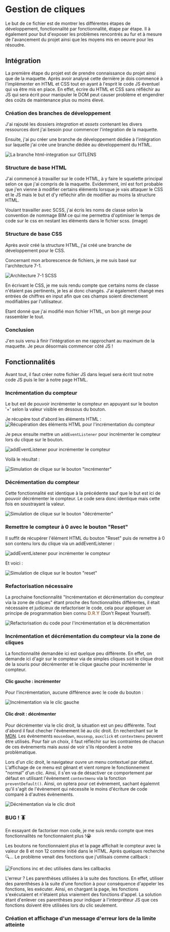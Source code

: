 # Gestion de cliques

Le but de ce fichier est de montrer les différentes étapes de développement, fonctionnalité par fonctionnalité, étape par étape. Il à également pour but d'exposer les problèmes rencontrés au fur et à mesure de l'avancement du projet ainsi que les moyens mis en oeuvre pour les résoudre. 

## Intégration

La première étape du projet est de prendre connaissance du projet ainsi que de la maquette. Après avoir analysé cette dernière je dois commencé à l'implémenter en HTML et CSS tout en ayant à l'esprit le code JS éventuel qui va être mis en place. En effet, écrire du HTML et CSS sans réfléchir au JS qui sera écrit pour manipuler le DOM peut causer problème et engendrer des coûts de maintenance plus ou moins élevé.

### Création des branches de développement

J'ai rajouté les dossiers *integration* et *assets* contenant les divers ressources dont j'ai besoin pour commencer l'integration de la maquette.

Ensuite, j'ai pu créer une branche de développement dédiée à l'intégration sur laquelle j'ai crée une branche dédiée au développement du HTML.

![La branche html-integration sur GITLENS](./images/Git%20-%20Branche%20html-integration.png)

### Structure de base HTML

J'ai commencé à travailler sur le code HTML, à y faire le squelette principal selon ce que j'ai compris de la maquette. Evidemment, iml est fort probable que j'en vienne à modifier certains éléments lorsque je vais attaquer le CSS et le JS mais le but et d'y réfléchir afin de modifier au moins la structure HTML.

Voulant travailler avec SCSS, j'ai écris les noms de classe selon la convention de nommage BIM ce qui me permettra d'optimiser le temps de code sur le css en nestant les éléments dans le fichier scss. (image)

### Structure de base CSS

Après avoir créé la structure HTML, j'ai créé une branche de développement pour le CSS.

Concernant mon arborescence de fichiers, je me suis basé sur l'architecture 7-1.

![Architecture 7-1 SCSS](./images/SCSS%20-%20Architecture%207-1.png)

En écrivant le CSS, je me suis rendu compte que certains noms de classe n'étaient pas pertinents, je les ai donc changés. J'ai également changé mes entrées de chiffres en input afin que ces champs soient directement modifiables par l'utilisateur.

Etant donné que j'ai modifié mon fichier HTML, un bon git merge pour rassembler le tout.

### Conclusion

J'en suis venu à finir l'intégration en me rapprochant au maximum de la maquette. Je peux désormais commencer côté JS !

## Fonctionnalités

Avant tout, il faut créer notre fichier JS dans lequel sera écrit tout notre code JS puis le lier à notre page HTML.

### Incrémentation du compteur

Le but est de pouvoir incrémenter le compteur en appuyant sur le bouton '+' selon la valeur visible en dessous du bouton.

Je récupère tout d'abord les éléments HTML : 
![Récupération des éléments HTML pour l'incrémentation du compteur](/dev-process/images/HTML%20-%20Nom%20des%20éléments%20HTML.png)

Je peux ensuite mettre un `addEventListener` pour incrémenter le compteur lors du clique sur le bouton.

![addEventListener pour incrémenter le compteur](/dev-process/images/JS%20-addEventListener%20pour%20l'incrémentation.png)

Voilà le résultat :

![Simulation de clique sur le bouton "incrémenter"](/dev-process/video/Incrémentation-du-compteur.gif)

### Décrémentation du compteur

Cette fonctionnalité est identique à la précédente sauf que le but est ici de pouvoir décrémenter le compteur. Le code sera donc identique mais cette fois en soustrayant la valeur.

![Simulation de clique sur le bouton "décrémenter"](/dev-process/video/Decrémentation-du-compteur.gif)


### Remettre le compteur à 0 avec le bouton "Reset"

Il suffit de récupérer l'élément HTML du bouton "Reset" puis de remettre à 0 son contenu lors du clique via un addEventListener :

![addEventListener pour incrémenter le compteur](/dev-process/images/JS%20-%20addEventListener%20du%20reset.png)

Et voici :

![Simulation de clique sur le bouton "reset"](/dev-process/video/Reset-du-compteur.gif)

### Refactorisation nécessaire

La prochaine fonctionnalité "Incrémentation et décrémentation du compteur via la zone de cliques" étant proche des fonctionnalités différentes, il était nécessaire et judicieux de refactoriser le code, cela pour appliquer un principe de programmation bien connu <font color="#AB7349">**D.R.Y**</font> (Don't Repeat Yourself).

![Refactorisation du code pour l'incrémentation et la décrémentation](/dev-process/images/JS%20-%20Refactorisation%20du%20code%20incrémenter%20et%20décrémenter.png)


### Incrémentation et décrémentation du compteur via la zone de cliques

La fonctionnalité demandée ici est quelque peu différente. En effet, on demande ici d'agir sur le compteur via de simples cliques soit le clique droit de la souris pour décrémenter et le clique gauche pour incrémenter le compteur. 

#### Clic gauche : incrémenter

Pour l'incrémentation, aucune différence avec le code du bouton :

![Incrémentation via le clic gauche](/dev-process/images/JS%20-%20Incrémentation%20par%20clic%20gauche.png)

#### Clic droit : décrémenter

Pour décrémenter via le clic droit, la situation est un peu différente. Tout d'abord il faut checher l'évènement lié au clic droit. En recherchant sur le [MDN](https://developer.mozilla.org/fr/docs/Web/API/Element#%C3%A9v%C3%A8nements). Les évènements `mousedown`, `mouseup`, `auxclick` et `contextmenu` peuvent être utilisés. Pour fair un choix, il faut réfléchir sur les contraintes de chacun de ces évènements mais aussi de voir s'ils répondent à notre problèmatique.

Lors d'un clic droit, le navigateur ouvre un menu contextuel par défaut. L'affichage de ce menu est gênant et vient rompre le fonctionnement "normal" d'un clic. Ainsi, il s'en va de désactiver ce comportement par défaut en utilisant l'évènement `contextmenu` via la fonction `preventDefault()`. Ainsi, on optera pour cet évènement, sachant égalemnt qu'il s'agit de l'évènement qui nécessite le moins d'écriture de code comparé à d'autres évènements.

![Décrémentation via le clic droit](/dev-process/images/JS%20-%20Décrémentation%20par%20clic%20droit.png)

### BUG ! 🪳

En essayant de factoriser mon code, je me suis rendu compte que mes fonctionnalités ne fonctionnaient plus !😭

Les boutons ne fonctionnaient plus et la page affichait le compteur avec la valeur de 8 et non 12 comme initié dans le HTML. Après quelques recherche 🔍... Le problème venait des fonctions que j'utilisais comme callback :

![Fonctions inc et dec utilisées dans les callbacks](/dev-process/images/JS%20-%20Fonctions%20inc%20et%20dec%20utilisées%20dans%20les%20callbacks.png)

L'erreur ? Les parenthèses utilisées à la suite des fonctions. En effet, utiliser des parenthèses à la suite d'une fonction à pour conséquence d'appeler les fonctions, les exécuter. Ainsi, en chargant la page, les fonctions s'exécutaient et n'étaient plus vraiement des fonctions d'appel. La solution étant d'enlever ces parenthèses pour indiquer à l'interpréteur JS que ces fonctions doivent être utilisées lors du clic seulement.

### Création et affichage d'un message d'erreur lors de la limite atteinte
